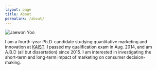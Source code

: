 ```yaml
---
layout: page
title: About
permalink: /about/
---
```


![Jaewon Yoo](https://github.com/j1yoo4/j1yoo4.github.io/blob/master/Jaewon_Yoo_3_HKUST.png?raw=true)

I am a fourth-year Ph.D. candidate studying quantitative marketing and innovation at [KAIST](http://www.business.kaist.edu/). I passed my qualification exam in Aug. 2014, and am A.B.D (all but dissertation) since 2015. I am interested in investigating the short-term and long-term impact of marketing on consumer decision-making.
